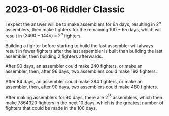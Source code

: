 2023-01-06 Riddler Classic
==========================
I expect the answer will be to make assemblers for $6n$ days, resulting in
$2^n$ assemblers, then make fighters for the remaining $100-6n$ days, which
will result in $(2400-144n) \times 2^n$ fighters.

Building a fighter before starting to build the last assembler will always
result in fewer fighters after the last assembler is built than building
the last assembler, then building 2 fighters afterwards.

After 90 days, an assembler could make 240 fighters, or make an assembler,
then, after 96 days, two assemblers could make 192 fighters.

After 84 days, an assembler could make 384 fighters, or make an assembler,
then, after 90 days, two assemblers could make 480 fighters.

After making assemblers for 90 days, there are $2^{15}$ assemblers, which
then make 7864320 fighters in the next 10 days, which is the greatest
number of fighters that could be made in the 100 days.
